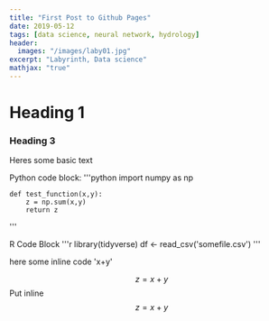 ```yaml
---
title: "First Post to Github Pages"
date: 2019-05-12
tags: [data science, neural network, hydrology]
header:
  images: "/images/laby01.jpg"
excerpt: "Labyrinth, Data science"
mathjax: "true"
---
```


# Heading 1

### Heading 3

Heres some basic text 

Python code block:
'''python
    import numpy as np

    def test_function(x,y):
        z = np.sum(x,y)
        return z
'''

R Code Block
'''r
library(tidyverse)
df <- read_csv('somefile.csv')
'''

here some inline code 'x+y'

$$z = x+y$$
Put inline $$z=x+y$$


     